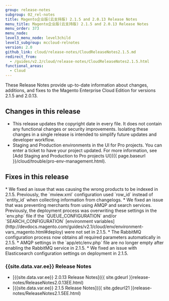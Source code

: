 ```yaml
---
group: release-notes
subgroup: 02_rel-notes
title: Magento企业版(云支持版) 2.1.5 and 2.0.13 Release Notes
menu_title: Magento企业版(云支持版) 2.1.5 and 2.0.13 Release Notes
menu_order: 373
menu_node:
level3_menu_node: level3child
level3_subgroup: mccloud-relnotes
version: 2.0
github_link: cloud/release-notes/CloudReleaseNotes2.1.5.md
redirect_from:
  - /guides/v2.2/cloud/release-notes/CloudReleaseNotes2.1.5.html
functional_areas:
  - Cloud
---
```


These Release Notes provide up-to-date information about changes, additions, and fixes to the Magento Enterprise Cloud Edition for versions 2.1.5 and 2.0.13.

## Changes in this release

* This release updates the copyright date in every file. It does not contain any functional changes or security improvements. Isolating these changes in a single release is intended to simplify future updates and developer workflow.
* Staging and Production environments in the UI for Pro projects. You can enter a ticket to have your project updated. For more information, see [Add Staging and Production to Pro projects UI]({{ page.baseurl }}/cloud/trouble/pro-env-management.html).

## Fixes in this release
<!--MAGECLOUD-1427-->* We fixed an issue that was causing the wrong products to be indexed in 2.1.5. Previously, the `mview.xml` configuration used `row_id`  instead of `entity_id` when collecting information from changelogs.

<!--MAGECLOUD-1428-->* We fixed an issue that was preventing merchants from using AMQP and search services. Previously, the deployment process was overwriting these settings in the `env.php` file if the `QUEUE_CONFIGURATION` and/or `SEARCH_CONFIGURATION` [environment variables](http://devdocs.magento.com/guides/v2.1/cloud/env/environment-vars_magento.html#deploy) were not set in 2.1.5.

<!--MAGECLOUD-1246-->* The RabbitMQ configuration process now obtains all required parameters automatically in 2.1.5.

<!--MAGECLOUD-912-->* AMQP settings in the `app/etc/env.php` file are no longer empty after enabling the RabbitMQ service in 2.1.5.

<!--MAGECLOUD-1317-->* We fixed an issue with Elasticsearch configuration settings on deployment in 2.1.5.


### {{site.data.var.ee}} Release Notes
*	[{{site.data.var.ee}} 2.0.13 Release Notes]({{ site.gdeurl }}release-notes/ReleaseNotes2.0.13EE.html)
*	[{{site.data.var.ee}} 2.1.5 Release Notes]({{ site.gdeurl21 }}release-notes/ReleaseNotes2.1.5EE.html)
